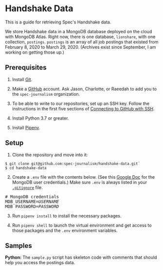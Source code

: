 # Handshake Data

This is a guide for retrieving Spec's Handshake data.

We store Handshake data in a MongoDB database deployed on the cloud with MongoDB Atlas. Right now, there is one database, `lionshare`, with one collection, `postings`. `postings` is an array of all job postings that existed from February 8, 2020 to March 29, 2020. (Archives exist since September, I am working on getting those up.)

## Prerequisites

1. Install [Git](https://git-scm.com/book/en/v2/Getting-Started-Installing-Git).

2. Make a [GitHub](https://github.com) account. Ask Jason, Charlotte, or Raeedah to add you to the `spec-journalism` organization.

3. To be able to write to our repositories, set up an SSH key. Follow the instructions in the first five sections of [Connecting to GitHub with SSH](https://help.github.com/en/articles/connecting-to-github-with-ssh).

4. Install Python 3.7 or greater.

5. Install [Pipenv](https://pipenv.pypa.io/en/latest/). 

## Setup

1. Clone the repository and move into it:
```
$ git clone git@github.com:spec-journalism/handshake-data.git`
$ cd handshake-data
```

2. Create a `.env` file with the contents below. (See this [Google Doc](https://docs.google.com/document/d/1C6WPRpabD6YXjQK3VnvjGy02fgxaARHbJTirm3Rzf8I/edit) for the MongoDB user credentials.) Make sure `.env` is always listed in your [`.gitignore`](https://guide.freecodecamp.org/git/gitignore/) file.
<pre>
# MongoDB credentials
MDB_USERNAME=<var>USERNAME</var>
MDB_PASSWORD=<var>PASSWORD</var>
</pre>

3. Run `pipenv install` to install the necessary packages.

4. Run `pipenv shell` to launch the virtual environment and get access to those packages and the `.env` environment variables.

## Samples

**Python:** The `sample.py` script has skeleton code with comments that should help you access the postings data.
